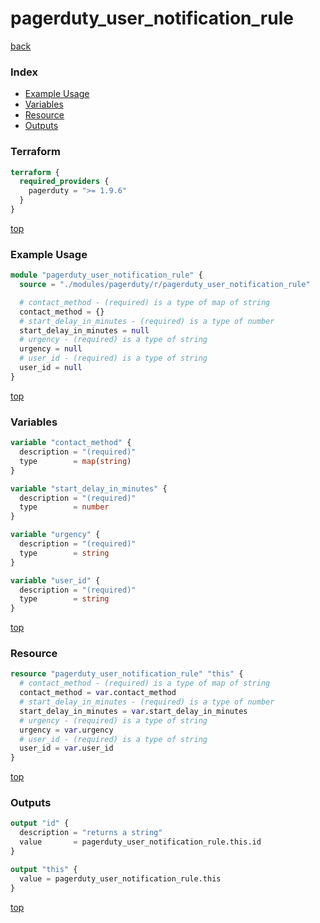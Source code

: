 # pagerduty_user_notification_rule

[back](../pagerduty.md)

### Index

- [Example Usage](#example-usage)
- [Variables](#variables)
- [Resource](#resource)
- [Outputs](#outputs)

### Terraform

```terraform
terraform {
  required_providers {
    pagerduty = ">= 1.9.6"
  }
}
```

[top](#index)

### Example Usage

```terraform
module "pagerduty_user_notification_rule" {
  source = "./modules/pagerduty/r/pagerduty_user_notification_rule"

  # contact_method - (required) is a type of map of string
  contact_method = {}
  # start_delay_in_minutes - (required) is a type of number
  start_delay_in_minutes = null
  # urgency - (required) is a type of string
  urgency = null
  # user_id - (required) is a type of string
  user_id = null
}
```

[top](#index)

### Variables

```terraform
variable "contact_method" {
  description = "(required)"
  type        = map(string)
}

variable "start_delay_in_minutes" {
  description = "(required)"
  type        = number
}

variable "urgency" {
  description = "(required)"
  type        = string
}

variable "user_id" {
  description = "(required)"
  type        = string
}
```

[top](#index)

### Resource

```terraform
resource "pagerduty_user_notification_rule" "this" {
  # contact_method - (required) is a type of map of string
  contact_method = var.contact_method
  # start_delay_in_minutes - (required) is a type of number
  start_delay_in_minutes = var.start_delay_in_minutes
  # urgency - (required) is a type of string
  urgency = var.urgency
  # user_id - (required) is a type of string
  user_id = var.user_id
}
```

[top](#index)

### Outputs

```terraform
output "id" {
  description = "returns a string"
  value       = pagerduty_user_notification_rule.this.id
}

output "this" {
  value = pagerduty_user_notification_rule.this
}
```

[top](#index)